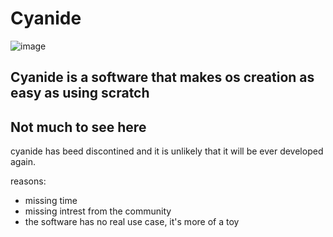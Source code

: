 # Cyanide

![image](https://github.com/user-attachments/assets/c3500617-227d-4e98-92dc-e8f356d16696)

Cyanide is a software that makes os creation as easy as using scratch
---
## Not much to see here
cyanide has beed discontined and it is unlikely that it will be ever developed again.

reasons:
- missing time
- missing intrest from the community
- the software has no real use case, it's more of a toy
